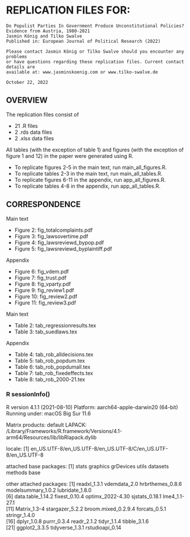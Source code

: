 
# REPLICATION FILES FOR:

    Do Populist Parties In Government Produce Unconstitutional Policies?
    Evidence from Austria, 1980-2021
    Jasmin König and Tilko Swalve
    Published in: European Journal of Political Research (2022)

    Please contact Jasmin König or Tilko Swalve should you encounter any problems
    or have questions regarding these replication files. Current contact details are
    available at: www.jasminskoenig.com or www.tilko-swalve.de

    October 22, 2022


## OVERVIEW

The replication files consist of

- 21 .R files
- 2 .rds data files
- 2 .xlsx data files

All tables (with the exception of table 1) and figures (with the exception of figure 1 and 12) in the paper were generated using R. 

- To replicate figures 2-5 in the main text, run main_all_figures.R. 
- To replicate tables 2-3 in the main text, run main_all_tables.R. 
- To replicate figures 6-11 in the appendix, run app_all_figures.R.
- To replicate tables 4-8 in the appendix, run app_all_tables.R.



## CORRESPONDENCE

Main text
- Figure 2: fig_totalcomplaints.pdf
- Figure 3: fig_lawsovertime.pdf
- Figure 4: fig_lawsreviewd_bypop.pdf
- Figure 5: fig_lawsreviewd_byplaintiff.pdf

Appendix
- Figure 6: fig_vdem.pdf
- Figure 7: fig_trust.pdf
- Figure 8: fig_vparty.pdf
- Figure 9: fig_review1.pdf
- Figure 10: fig_review2.pdf
- Figure 11: fig_review3.pdf

Main text
- Table 2: tab_regressionresults.tex
- Table 3: tab_suedlaws.tex

Appendix
- Table 4: tab_rob_alldecisions.tex
- Table 5: tab_rob_popdum.tex
- Table 6: tab_rob_popdumall.tex
- Table 7: tab_rob_fixedeffects.tex
- Table 8: tab_rob_2000-21.tex


### R sessionInfo()


R version 4.1.1 (2021-08-10)
Platform: aarch64-apple-darwin20 (64-bit)
Running under: macOS Big Sur 11.6

Matrix products: default
LAPACK: /Library/Frameworks/R.framework/Versions/4.1-arm64/Resources/lib/libRlapack.dylib

locale:
[1] en_US.UTF-8/en_US.UTF-8/en_US.UTF-8/C/en_US.UTF-8/en_US.UTF-8

attached base packages:
[1] stats     graphics  grDevices utils     datasets  methods   base     

other attached packages:
 [1] readxl_1.3.1        vdemdata_2.0        hrbrthemes_0.8.6    modelsummary_1.0.2  lubridate_1.8.0    
 [6] data.table_1.14.2   fixest_0.10.4       optimx_2022-4.30    sjstats_0.18.1      lme4_1.1-27.1      
[11] Matrix_1.3-4        stargazer_5.2.2     broom.mixed_0.2.9.4 forcats_0.5.1       stringr_1.4.0      
[16] dplyr_1.0.8         purrr_0.3.4         readr_2.1.2         tidyr_1.1.4         tibble_3.1.6       
[21] ggplot2_3.3.5       tidyverse_1.3.1     rstudioapi_0.14
